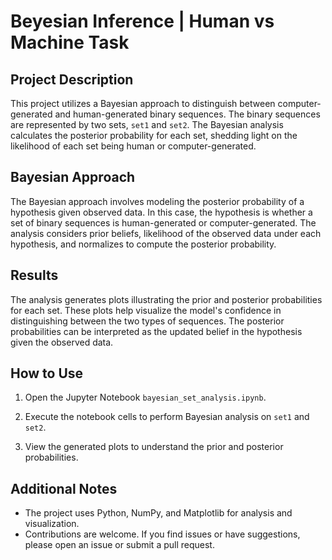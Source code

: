 # Beyesian Inference | Human vs Machine Task

## Project Description

This project utilizes a Bayesian approach to distinguish between computer-generated and human-generated binary sequences. The binary sequences are represented by two sets, `set1` and `set2`. The Bayesian analysis calculates the posterior probability for each set, shedding light on the likelihood of each set being human or computer-generated.

## Bayesian Approach

The Bayesian approach involves modeling the posterior probability of a hypothesis given observed data. In this case, the hypothesis is whether a set of binary sequences is human-generated or computer-generated. The analysis considers prior beliefs, likelihood of the observed data under each hypothesis, and normalizes to compute the posterior probability.

## Results

The analysis generates plots illustrating the prior and posterior probabilities for each set. These plots help visualize the model's confidence in distinguishing between the two types of sequences. The posterior probabilities can be interpreted as the updated belief in the hypothesis given the observed data.

## How to Use

1. Open the Jupyter Notebook `bayesian_set_analysis.ipynb`.

2. Execute the notebook cells to perform Bayesian analysis on `set1` and `set2`.

3. View the generated plots to understand the prior and posterior probabilities.

## Additional Notes

- The project uses Python, NumPy, and Matplotlib for analysis and visualization.
- Contributions are welcome. If you find issues or have suggestions, please open an issue or submit a pull request.

